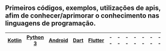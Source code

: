 ## Primeiros códigos, exemplos, utilizações de apis, afim de conhecer/aprimorar o conhecimento nas linguagens de programação.

[Kotlin](https://github.com/vvieira22/primeiro-codigo/tree/kotlin) | [Python 3](https://github.com/vvieira22/primeiro-codigo/tree/python3) | [Android](https://github.com/vvieira22/primeiro-codigo/tree/android) | [Dart](https://github.com/vvieira22/primeiro-codigo/tree/dart) | [Flutter](https://github.com/vvieira22/primeiro-codigo/tree/flutter)| -- | -- | -- | -- | -- | -- | --
--- | --- | --- | --- |--- |--- |--- |--- |--- |--- |--- |---

